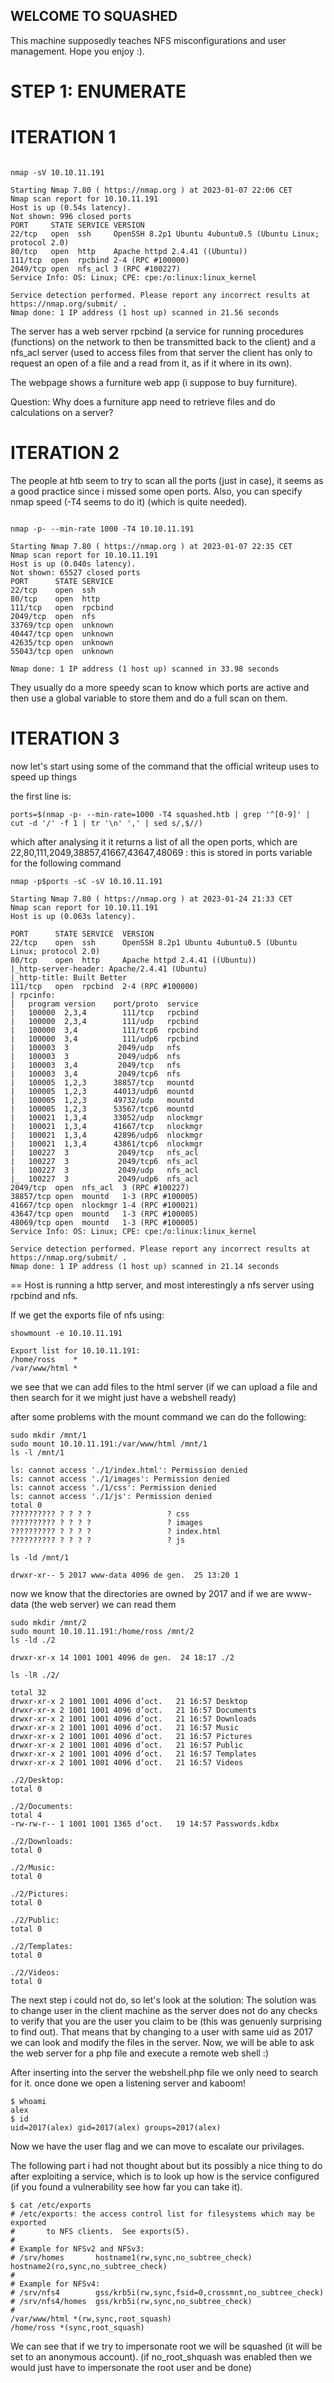 ## WELCOME TO SQUASHED 

This machine supposedly teaches NFS misconfigurations and user management. Hope you enjoy :).

# STEP 1: ENUMERATE
# ITERATION 1

```{sh}

nmap -sV 10.10.11.191 

Starting Nmap 7.80 ( https://nmap.org ) at 2023-01-07 22:06 CET
Nmap scan report for 10.10.11.191
Host is up (0.54s latency).
Not shown: 996 closed ports
PORT     STATE SERVICE VERSION
22/tcp   open  ssh     OpenSSH 8.2p1 Ubuntu 4ubuntu0.5 (Ubuntu Linux; protocol 2.0)
80/tcp   open  http    Apache httpd 2.4.41 ((Ubuntu))
111/tcp  open  rpcbind 2-4 (RPC #100000)
2049/tcp open  nfs_acl 3 (RPC #100227)
Service Info: OS: Linux; CPE: cpe:/o:linux:linux_kernel

Service detection performed. Please report any incorrect results at https://nmap.org/submit/ .
Nmap done: 1 IP address (1 host up) scanned in 21.56 seconds

```

The server has a web server rpcbind (a service for running procedures (functions) on the network to then be transmitted back to the client) and a nfs_acl server (used to access files from that server 
the client has only to request an open of a file and a read from it, as if it where in its own). 

The webpage shows a furniture web app (i suppose to buy furniture). 

Question: Why does a furniture app need to retrieve files and do calculations on a server?

# ITERATION 2

The people at htb seem to try to scan all the ports (just in case), it seems as a good practice since i missed some open ports. Also, you can specify nmap speed (-T4 seems to do it) (which is quite needed).

```{sh}

nmap -p- --min-rate 1000 -T4 10.10.11.191

Starting Nmap 7.80 ( https://nmap.org ) at 2023-01-07 22:35 CET
Nmap scan report for 10.10.11.191
Host is up (0.040s latency).
Not shown: 65527 closed ports
PORT      STATE SERVICE
22/tcp    open  ssh
80/tcp    open  http
111/tcp   open  rpcbind
2049/tcp  open  nfs
33769/tcp open  unknown
40447/tcp open  unknown
42635/tcp open  unknown
55043/tcp open  unknown

Nmap done: 1 IP address (1 host up) scanned in 33.98 seconds

```

They usually do a more speedy scan to know which ports are active and then use a global variable to store them and do a full scan on them.
# ITERATION 3

now let's start using some of the command that the official writeup uses to speed up things 

the first line is:

```{sh}
ports=$(nmap -p- --min-rate=1000 -T4 squashed.htb | grep '^[0-9]' | cut -d '/' -f 1 | tr '\n' ',' | sed s/,$//)
```

which after analysing it it returns a list of all the open ports, which are 22,80,111,2049,38857,41667,43647,48069 : this is stored in ports variable for the following command

```{sh}
nmap -p$ports -sC -sV 10.10.11.191

Starting Nmap 7.80 ( https://nmap.org ) at 2023-01-24 21:33 CET
Nmap scan report for 10.10.11.191
Host is up (0.063s latency).

PORT      STATE SERVICE  VERSION
22/tcp    open  ssh      OpenSSH 8.2p1 Ubuntu 4ubuntu0.5 (Ubuntu Linux; protocol 2.0)
80/tcp    open  http     Apache httpd 2.4.41 ((Ubuntu))
|_http-server-header: Apache/2.4.41 (Ubuntu)
|_http-title: Built Better
111/tcp   open  rpcbind  2-4 (RPC #100000)
| rpcinfo: 
|   program version    port/proto  service
|   100000  2,3,4        111/tcp   rpcbind
|   100000  2,3,4        111/udp   rpcbind
|   100000  3,4          111/tcp6  rpcbind
|   100000  3,4          111/udp6  rpcbind
|   100003  3           2049/udp   nfs
|   100003  3           2049/udp6  nfs
|   100003  3,4         2049/tcp   nfs
|   100003  3,4         2049/tcp6  nfs
|   100005  1,2,3      38857/tcp   mountd
|   100005  1,2,3      44013/udp6  mountd
|   100005  1,2,3      49732/udp   mountd
|   100005  1,2,3      53567/tcp6  mountd
|   100021  1,3,4      33052/udp   nlockmgr
|   100021  1,3,4      41667/tcp   nlockmgr
|   100021  1,3,4      42896/udp6  nlockmgr
|   100021  1,3,4      43861/tcp6  nlockmgr
|   100227  3           2049/tcp   nfs_acl
|   100227  3           2049/tcp6  nfs_acl
|   100227  3           2049/udp   nfs_acl
|_  100227  3           2049/udp6  nfs_acl
2049/tcp  open  nfs_acl  3 (RPC #100227)
38857/tcp open  mountd   1-3 (RPC #100005)
41667/tcp open  nlockmgr 1-4 (RPC #100021)
43647/tcp open  mountd   1-3 (RPC #100005)
48069/tcp open  mountd   1-3 (RPC #100005)
Service Info: OS: Linux; CPE: cpe:/o:linux:linux_kernel

Service detection performed. Please report any incorrect results at https://nmap.org/submit/ .
Nmap done: 1 IP address (1 host up) scanned in 21.14 seconds

```
==
Host is running a http server, and most interestingly a nfs server using rpcbind and nfs.

If we get the exports file of nfs using:

```{sh}
showmount -e 10.10.11.191 

Export list for 10.10.11.191:
/home/ross    *
/var/www/html *
```

we see that we can add files to the html server (if we can upload a file and then search for it we might just have a webshell ready)

after some problems with the mount command we can do the following:

```{sh}
sudo mkdir /mnt/1
sudo mount 10.10.11.191:/var/www/html /mnt/1
ls -l /mnt/1

ls: cannot access './1/index.html': Permission denied
ls: cannot access './1/images': Permission denied
ls: cannot access './1/css': Permission denied
ls: cannot access './1/js': Permission denied
total 0
?????????? ? ? ? ?                 ? css
?????????? ? ? ? ?                 ? images
?????????? ? ? ? ?                 ? index.html
?????????? ? ? ? ?                 ? js

ls -ld /mnt/1

drwxr-xr-- 5 2017 www-data 4096 de gen.  25 13:20 1
```

now we know that the directories are owned by 2017 and if we are www-data (the web server) we can read them

```{sh}
sudo mkdir /mnt/2
sudo mount 10.10.11.191:/home/ross /mnt/2
ls -ld ./2

drwxr-xr-x 14 1001 1001 4096 de gen.  24 18:17 ./2

ls -lR ./2/

total 32
drwxr-xr-x 2 1001 1001 4096 d’oct.   21 16:57 Desktop
drwxr-xr-x 2 1001 1001 4096 d’oct.   21 16:57 Documents
drwxr-xr-x 2 1001 1001 4096 d’oct.   21 16:57 Downloads
drwxr-xr-x 2 1001 1001 4096 d’oct.   21 16:57 Music
drwxr-xr-x 2 1001 1001 4096 d’oct.   21 16:57 Pictures
drwxr-xr-x 2 1001 1001 4096 d’oct.   21 16:57 Public
drwxr-xr-x 2 1001 1001 4096 d’oct.   21 16:57 Templates
drwxr-xr-x 2 1001 1001 4096 d’oct.   21 16:57 Videos

./2/Desktop:
total 0

./2/Documents:
total 4
-rw-rw-r-- 1 1001 1001 1365 d’oct.   19 14:57 Passwords.kdbx

./2/Downloads:
total 0

./2/Music:
total 0

./2/Pictures:
total 0

./2/Public:
total 0

./2/Templates:
total 0

./2/Videos:
total 0

```

The next step i could not do, so let's look at the solution: The solution was to change user in the client machine as the server does not do any checks to verify that you are the user you claim to be (this
was genuenly surprising to find out). That means that by changing to a user with same uid as 2017 we can look and modify the files in the server. Now, we will be able to ask the web server for a php file and execute a remote web shell :) 

After inserting into the server the webshell.php file we only need to search for it. once done we open a listening server and kaboom!

```{sh}
$ whoami
alex
$ id   
uid=2017(alex) gid=2017(alex) groups=2017(alex)
```

Now we have the user flag and we can move to escalate our privilages. 

The following part i had not thought about but its possibly a nice thing to do after exploiting a service, which is to look up how is the service configured (if you found a vulnerability see how far you can
take it).

```{sh}
$ cat /etc/exports	
# /etc/exports: the access control list for filesystems which may be exported
#		to NFS clients.  See exports(5).
#
# Example for NFSv2 and NFSv3:
# /srv/homes       hostname1(rw,sync,no_subtree_check) hostname2(ro,sync,no_subtree_check)
#
# Example for NFSv4:
# /srv/nfs4        gss/krb5i(rw,sync,fsid=0,crossmnt,no_subtree_check)
# /srv/nfs4/homes  gss/krb5i(rw,sync,no_subtree_check)
#
/var/www/html *(rw,sync,root_squash)
/home/ross *(sync,root_squash)

```

We can see that if we try to impersonate root we will be squashed (it will be set to an anonymous account). (if no_root_shquash was enabled then we would just have to impersonate the root user and be done)

